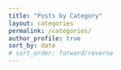 ```yaml
---
title: "Posts by Category"
layout: categories
permalink: /categories/
author_profile: true
sort_by: date
# sort_order: forward/reverse
---
```

